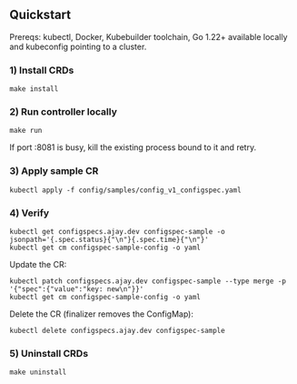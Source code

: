 ## Quickstart

Prereqs: kubectl, Docker, Kubebuilder toolchain, Go 1.22+ available locally and kubeconfig pointing to a cluster.

### 1) Install CRDs
```
make install
```

### 2) Run controller locally
```
make run
```
If port :8081 is busy, kill the existing process bound to it and retry.

### 3) Apply sample CR
```
kubectl apply -f config/samples/config_v1_configspec.yaml
```

### 4) Verify
```
kubectl get configspecs.ajay.dev configspec-sample -o jsonpath='{.spec.status}{"\n"}{.spec.time}{"\n"}'
kubectl get cm configspec-sample-config -o yaml
```

Update the CR:
```
kubectl patch configspecs.ajay.dev configspec-sample --type merge -p '{"spec":{"value":"key: new\n"}}'
kubectl get cm configspec-sample-config -o yaml
```

Delete the CR (finalizer removes the ConfigMap):
```
kubectl delete configspecs.ajay.dev configspec-sample
```

### 5) Uninstall CRDs
```
make uninstall
```

